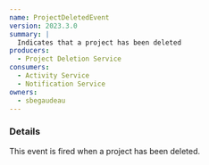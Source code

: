 ```yaml
---
name: ProjectDeletedEvent
version: 2023.3.0
summary: |
  Indicates that a project has been deleted
producers:
  - Project Deletion Service
consumers:
  - Activity Service
  - Notification Service
owners:
  - sbegaudeau
---
```


### Details

This event is fired when a project has been deleted.

<NodeGraph title="Consumer / Producer Diagram" />